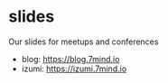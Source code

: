 # slides
Our slides for meetups and conferences


* blog: https://blog.7mind.io
* izumi: https://izumi.7mind.io
